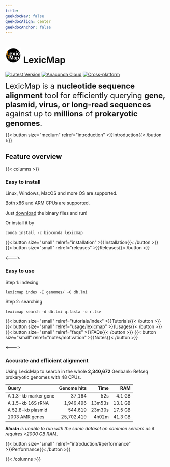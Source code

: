 ```yaml
---
title:
geekdocNav: false
geekdocAlign: center
geekdocAnchor: false
---
```

# <img src="logo.svg" width="50"/> LexicMap
<!-- markdownlint-capture -->
<!-- markdownlint-disable MD033 -->
<!-- markdownlint-restore -->

[![Latest Version](https://img.shields.io/github/release/shenwei356/LexicMap.svg?style=flat?maxAge=86400)](https://github.com/shenwei356/LexicMap/releases)
[![Anaconda Cloud](https://anaconda.org/bioconda/lexicmap/badges/version.svg)](https://anaconda.org/bioconda/lexicmap)
[![Cross-platform](https://img.shields.io/badge/platform-any-ec2eb4.svg?style=flat)](http://bioinf.shenwei.me/LexicMap/installation/)



<font size=5rem>LexicMap is a **nucleotide sequence alignment** tool for efficiently querying **gene, plasmid, virus, or long-read sequences** against up to **millions** of **prokaryotic genomes**.</font>


{{< button size="medium" relref="introduction" >}}Introduction{{< /button >}}



## Feature overview

{{< columns >}}

### Easy to install

Linux, Windows, MacOS and more OS are supported.

Both x86 and ARM CPUs are supported.

Just [download](https://github.com/shenwei356/lexicmap/releases) the binary files and run!


Or install it by

    conda install -c bioconda lexicmap


{{< button size="small" relref="installation" >}}Installation{{< /button >}}
{{< button size="small" relref="releases" >}}Releases{{< /button >}}

<--->

### Easy to use

Step 1: indexing

    lexicmap index -I genomes/ -O db.lmi

Step 2: searching

    lexicmap search -d db.lmi q.fasta -o r.tsv

{{< button size="small" relref="tutorials/index" >}}Tutorials{{< /button >}}
{{< button size="small" relref="usage/lexicmap" >}}Usages{{< /button >}}
{{< button size="small" relref="faqs" >}}FAQs{{< /button >}}
{{< button size="small" relref="notes/motivation" >}}Notes{{< /button >}}

<--->

### Accurate and efficient alignment

Using LexicMap to search in the whole **2,340,672** Genbank+Refseq prokaryotic genomes with 48 CPUs.

|Query               |Genome hits|Time  |RAM    |
|:-------------------|----------:|-----:|------:|
|A 1.3-kb marker gene|37,164     |52s   |4.1 GB |
|A 1.5-kb 16S rRNA   |1,949,496  |13m53s|13.1 GB|
|A 52.8-kb plasmid   |544,619    |23m30s|17.5 GB|
|1003 AMR genes      |25,702,419 |4h02m |41.3 GB|


***Blastn** is unable to run with the same dataset on common servers as it requires >2000 GB RAM*.

{{< button size="small" relref="introduction/#performance" >}}Performance{{< /button >}}


{{< /columns >}}

